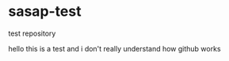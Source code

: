 # sasap-test
test repository 

hello this is a test and i don't really understand how github works 
